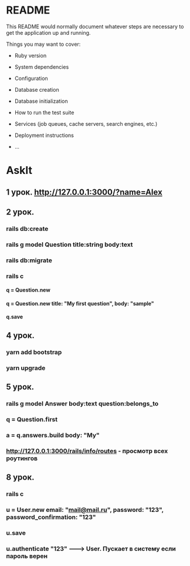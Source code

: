 # README

This README would normally document whatever steps are necessary to get the
application up and running.

Things you may want to cover:

* Ruby version

* System dependencies

* Configuration

* Database creation

* Database initialization

* How to run the test suite

* Services (job queues, cache servers, search engines, etc.)

* Deployment instructions

* ...
# AskIt
## 1 урок. http://127.0.0.1:3000/?name=Alex

## 2 урок.
### rails db:create
### rails g model Question title:string body:text
### rails db:migrate
### rails c
#### q = Question.new
#### q = Question.new title: "My first question", body: "sample"
#### q.save

## 4 урок.
### yarn add bootstrap
### yarn upgrade

## 5 урок.
### rails g model Answer body:text question:belongs_to
### q = Question.first
### a = q.answers.build body: "My"
### http://127.0.0.1:3000/rails/info/routes - просмотр всех роутингов

## 8 урок.
### rails c
### u = User.new email: "mail@mail.ru", password: "123", password_confirmation: "123"
### u.save
### u.authenticate "123" ---> User. Пускает в систему если пароль верен